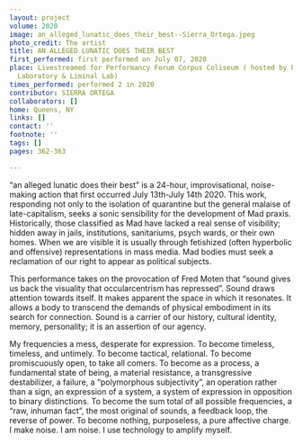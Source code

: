 ```yaml
---
layout: project
volume: 2020
image: an_alleged_lunatic_does_their_best--Sierra_Ortega.jpeg
photo_credit: The artist
title: AN ALLEGED LUNATIC DOES THEIR BEST
first_performed: first performed on July 07, 2020
place: Livestreamed for Performancy Forum Corpus Coliseum ( hosted by Panoply Performance
  Laboratory & Liminal Lab)
times_performed: performed 2 in 2020
contributor: SIERRA ORTEGA
collaborators: []
home: Queens, NY
links: []
contact: ''
footnote: ''
tags: []
pages: 362-363

---
```


“an alleged lunatic does their best” is a 24-hour, improvisational, noise-making action that first occurred July 13th-July 14th 2020. This work, responding not only to the isolation of quarantine but the general malaise of late-capitalism, seeks a sonic sensibility for the development of Mad praxis. Historically, those classified as Mad have lacked a real sense of visibility; hidden away in jails, institutions, sanitariums, psych wards, or their own homes. When we are visible it is usually through fetishized (often hyperbolic and offensive) representations in mass media. Mad bodies must seek a reclamation of our right to appear as political subjects. 

This performance takes on the provocation of Fred Moten that “sound gives us back the visuality that occularcentrism has repressed”. Sound draws attention towards itself. It makes apparent the space in which it resonates. It allows a body to transcend the demands of physical embodiment in its search for connection. Sound is a carrier of our history, cultural identity, memory, personality; it is an assertion of our agency.

My frequencies a mess, desperate for expression. To become timeless, timeless, and untimely. To become tactical, relational. To become promiscuously open, to take all comers. To become as a process, a fundamental state of being, a material resistance, a transgressive destabilizer, a failure, a “polymorphous subjectivity”, an operation rather than a sign, an expression of a system, a system of expression in opposition to binary distinctions. To become the sum total of all possible frequencies, a “raw, inhuman fact”, the most original of sounds, a feedback loop, the reverse of power. To become nothing, purposeless, a pure affective charge. I make noise. I am noise. I use technology to amplify myself.
